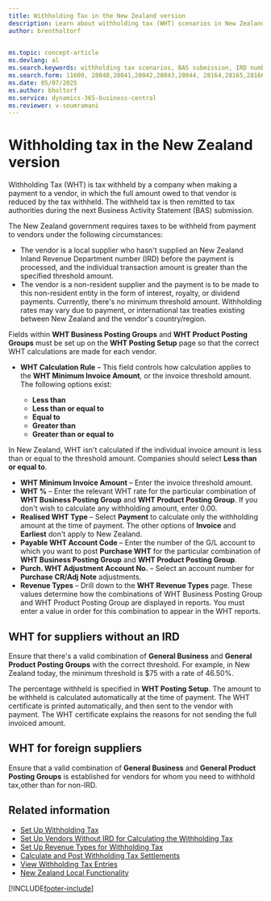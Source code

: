 ```yaml
---
title: Withholding Tax in the New Zealand version
description: Learn about withholding tax (WHT) scenarios in New Zealand and how to manage them effectively.
author: brentholtorf

    
ms.topic: concept-article
ms.devlang: al
ms.search.keywords: withholding tax scenarios, BAS submission, IRD number, New Zealand version 
ms.search.form: 11600, 28040,28041,28042,28043,28044, 28164,28165,28166,28167
ms.date: 05/07/2025
ms.author: bholtorf
ms.service: dynamics-365-business-central
ms.reviewer: v-soumramani
---
```


# Withholding tax in the New Zealand version

Withholding Tax (WHT) is tax withheld by a company when making a payment to a vendor, in which the full amount owed to that vendor is reduced by the tax withheld. The withheld tax is then remitted to tax authorities during the next Business Activity Statement (BAS) submission.  

The New Zealand government requires taxes to be withheld from payment to vendors under the following circumstances:  

- The vendor is a local supplier who hasn't supplied an New Zealand Inland Revenue Department number (IRD) before the payment is processed, and the individual transaction amount is greater than the specified threshold amount.  
- The vendor is a non-resident supplier and the payment is to be made to this non-resident entity in the form of interest, royalty, or dividend payments. Currently, there's no minimum threshold amount. Withholding rates may vary due to payment, or international tax treaties existing between New Zealand and the vendor's country/region.  

Fields within **WHT Business Posting Groups** and **WHT Product Posting Groups** must be set up on the **WHT Posting Setup** page so that the correct WHT calculations are made for each vendor.  

- **WHT Calculation Rule** – This field controls how calculation applies to the **WHT Minimum Invoice Amount**, or the invoice threshold amount. The following options exist:  

  - **Less than**  
  - **Less than or equal to**  
  - **Equal to**  
  - **Greater than**  
  - **Greater than or equal to**

In New Zealand, WHT isn't calculated if the individual invoice amount is less than or equal to the threshold amount. Companies should select **Less than or equal to**.  

- **WHT Minimum Invoice Amount** – Enter the invoice threshold amount. 
- **WHT %** – Enter the relevant WHT rate for the particular combination of **WHT Business Posting Group** and **WHT Product Posting Group**. If you don't wish to calculate any withholding amount, enter 0.00.
- **Realised WHT Type** – Select **Payment** to calculate only the withholding amount at the time of payment. The other options of **Invoice** and **Earliest** don't apply to New Zealand.
- **Payable WHT Account Code** – Enter the number of the G/L account to which you want to post **Purchase WHT** for the particular combination of **WHT Business Posting Group** and **WHT Product Posting Group**. 
- **Purch. WHT Adjustment Account No.** – Select an account number for **Purchase CR/Adj Note** adjustments.
- **Revenue Types** – Drill down to the **WHT Revenue Types** page. These values determine how the combinations of WHT Business Posting Group and WHT Product Posting Group are displayed in reports. You must enter a value in order for this combination to appear in the WHT reports.

## WHT for suppliers without an IRD

Ensure that there's a valid combination of **General Business** and **General Product Posting Groups** with the correct threshold. For example, in New Zealand today, the minimum threshold is $75 with a rate of 46.50%.  

The percentage withheld is specified in **WHT Posting Setup**. The amount to be withheld is calculated automatically at the time of payment. The WHT certificate is printed automatically, and then sent to the vendor with payment. The WHT certificate explains the reasons for not sending the full invoiced amount.  

## WHT for foreign suppliers

Ensure that a valid combination of **General Business** and **General Product Posting Groups** is established for vendors for whom you need to withhold tax,other than for non-IRD.  

## Related information

- [Set Up Withholding Tax](how-to-set-up-withholding-tax.md)
- [Set Up Vendors Without IRD for Calculating the Withholding Tax](how-to-set-up-vendors-without-abn-for-calculating-the-withholding-tax.md)
- [Set Up Revenue Types for Withholding Tax](how-to-set-up-revenue-types-for-withholding-tax.md)
- [Calculate and Post Withholding Tax Settlements](how-to-calculate-and-post-withholding-tax-settlements.md)
- [View Withholding Tax Entries](how-to-view-withholding-tax-entries.md)
- [New Zealand Local Functionality](new-zealand-local-functionality.md)

[!INCLUDE[footer-include](../../includes/footer-banner.md)]
